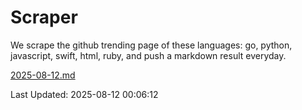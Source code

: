 # Scraper

We scrape the github trending page of these languages: go, python, javascript, swift, html, ruby, and push a markdown result everyday.

[2025-08-12.md](https://github.com/henson/Scraper/blob/master/2025-08-12.md)

Last Updated: 2025-08-12 00:06:12